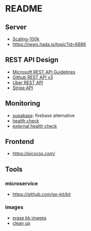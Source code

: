 README
========

## Server
- [Scaling-100k](https://alexpareto.com/scalability/systems/2020/02/03/scaling-100k.html)
- https://news.hada.io/topic?id=6686

## REST API Design 

- [Microsoft REST API Guidelines](https://github.com/Microsoft/api-guidelines/blob/master/Guidelines.md?fbclid=IwAR2-ljjeQVePNKb3NH17tn_famxPvINn89eHj8PUpvWa49GodNGTAYNlDW4#91-item-keys)
- [Github REST API v3](https://developer.github.com/v3/)
- [Uber REST API](https://developer.uber.com/docs/riders/references/api)
- [Stripe API](https://stripe.com/docs/api)


## Monitoring
- [supabase](https://github.com/supabase/supabase): firebase alternative 
- [health check](https://github.com/TwiN/gatus)
- [external health check](https://assertible.com)

## Frontend 
- https://picocss.com/


## Tools 

### microservice
- https://github.com/go-kit/kit

### images
- [erase bk images](https://www.erase.bg/en/)
- [clean up](https://cleanup.pictures/)
